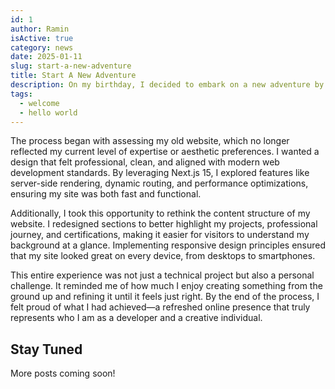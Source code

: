```yaml
---
id: 1
author: Ramin
isActive: true
category: news
date: 2025-01-11
slug: start-a-new-adventure
title: Start A New Adventure
description: On my birthday, I decided to embark on a new adventure by completely refactoring and redesigning my personal webpage. Using the latest features of Next.js 15, I focused on creating a more modern, efficient, and visually appealing platform to showcase my skills and experiences. This project not only marked a fresh start for my online presence but also gave me the opportunity to dive deeper into the capabilities of this powerful framework.
tags:
  - welcome
  - hello world
---
```


<p>The process began with assessing my old website, which no longer reflected my current level of expertise or aesthetic preferences. I wanted a design that felt professional, clean, and aligned with modern web development standards. By leveraging Next.js 15, I explored features like server-side rendering, dynamic routing, and performance optimizations, ensuring my site was both fast and functional.</p>
<p>Additionally, I took this opportunity to rethink the content structure of my website. I redesigned sections to better highlight my projects, professional journey, and certifications, making it easier for visitors to understand my background at a glance. Implementing responsive design principles ensured that my site looked great on every device, from desktops to smartphones.</p>
<p>This entire experience was not just a technical project but also a personal challenge. It reminded me of how much I enjoy creating something from the ground up and refining it until it feels just right. By the end of the process, I felt proud of what I had achieved—a refreshed online presence that truly represents who I am as a developer and a creative individual.</p>

## Stay Tuned

More posts coming soon!
